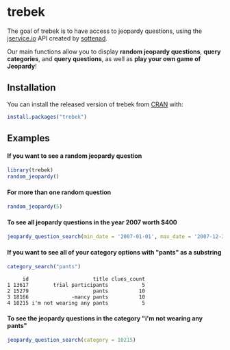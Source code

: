 
# trebek

<!-- badges: start -->
<!-- badges: end -->

The goal of trebek is to have access to jeopardy questions, using the [jservice.io](http://jservice.io) API created by [sottenad](https://github.com/sottenad/jService). 

Our main functions allow you to display **random jeopardy questions**, **query categories**, and **query questions**, as well as **play your own game of Jeopardy**!

## Installation

You can install the released version of trebek from [CRAN](https://CRAN.R-project.org) with:

``` r
install.packages("trebek")
```

## Examples

#### If you want to see a random jeopardy question
``` r
library(trebek)
random_jeopardy()
```

#### For more than one random question
``` r
random_jeopardy(5)
```

#### To see all jeopardy questions in the year 2007 worth $400
``` r
jeopardy_question_search(min_date = '2007-01-01', max_date = '2007-12-31', value = 400)
```

#### If you want to see all of your category options with "pants" as a substring
``` r
category_search("pants")
```
```
     id                     title clues_count
1 13617        trial participants           5
2 15279                     pants          10
3 18166              -mancy pants          10
4 10215 i'm not wearing any pants           5
```

#### To see the jeopardy questions in the category "i'm not wearing any pants"
``` r
jeopardy_question_search(category = 10215)
```


